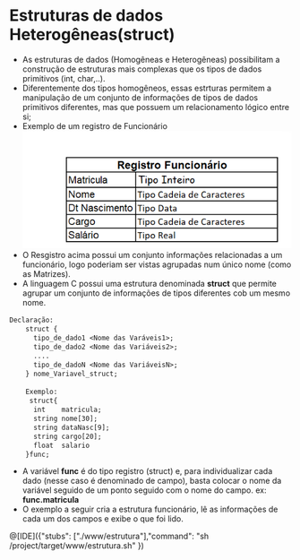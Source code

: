 # Estruturas de dados Heterogêneas(struct)

+ As estruturas de dados (Homogêneas e Heterogêneas) possibilitam a construção de estruturas mais complexas que os tipos de dados primitivos (int, char,..).
+ Diferentemente dos tipos homogêneos, essas estrturas permitem a manipulação de um conjunto de informações de tipos de dados primitivos diferentes, mas que possuem um relacionamento lógico entre si;
+ Exemplo de um registro de Funcionário
![programa](/markdowns/registro.png)
+ O Resgistro acima possui um conjunto informações relacionadas a um funcionário, logo poderiam ser vistas agrupadas num único nome (como as Matrizes).
+ A linguagem C possui uma estrutura denominada <b>struct</b> que permite agrupar um conjunto de informações de tipos diferentes cob um mesmo nome.
 ```
 Declaração:
     struct {
       tipo_de_dado1 <Nome das Varáveis1>;
       tipo_de_dado2 <Nome das Variáveis2>;
       ....
       tipo_de_dadoN <Nome das VariáveisN>;
     } nome_Variavel_struct;
     
     Exemplo:
      struct{
       int    matricula;
       string nome[30];
       string dataNasc[9];
       string cargo[20];
       float  salario
     }func;
 ```
 + A variável <b>func</b> é do tipo registro (struct) e, para individualizar cada dado (nesse caso é denominado de campo), basta colocar o nome da variável seguido de um ponto seguido com o nome do campo.
    ex: <b>func.matricula</b>
+ O exemplo a seguir cria a estrutura funcionário, lê as informações de cada um dos campos e exibe o que foi lido.

@[IDE]({"stubs": ["./www/estrutura"],"command": "sh /project/target/www/estrutura.sh" })


